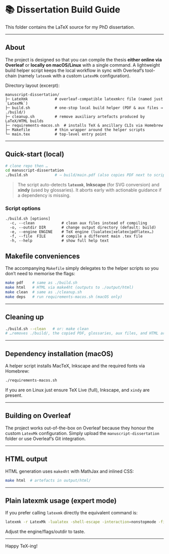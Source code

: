 # 📚 Dissertation Build Guide

This folder contains the LaTeX source for my PhD dissertation.

---

## About

The project is designed so that you can compile the thesis **either online via Overleaf** or **locally on macOS/Linux** with a single command.  A lightweight build helper script keeps the local workflow in sync with Overleaf’s tool-chain (namely `latexmk` with a custom `LatexMk` configuration).

Directory layout (excerpt):

```
manuscript-dissertation/
├─ LateXmk            # overleaf-compatible latexmkrc file (named just `LatexMk`)
├─ build.sh           # one-stop local build helper (PDF & aux files → ./build/)
├─ cleanup.sh         # remove auxiliary artefacts produced by LaTeX/HTML builds
├─ requirements-macos.sh  # installs TeX & ancillary CLIs via Homebrew
├─ Makefile           # thin wrapper around the helper scripts
└─ main.tex           # top-level entry point
```

---

## Quick-start (local)

```zsh
# clone repo then …
cd manuscript-dissertation
./build.sh            # ⇢ build/main.pdf (also copies PDF next to script)
```

> The script auto-detects **`latexmk`**, **Inkscape** (for SVG conversion) and **xindy** (used by glossaries).  It aborts early with actionable guidance if a dependency is missing.

### Script options

```
./build.sh [options]
  -c, --clean            # clean aux files instead of compiling
  -o, --outdir DIR       # change output directory (default: build)
  -e, --engine ENGINE    # TeX engine (lualatex|xelatex|pdflatex…)
  -f, --file  FILE       # compile a different main .tex file
  -h, --help             # show full help text
```

## Makefile conveniences

The accompanying `Makefile` simply delegates to the helper scripts so you don’t need to memorise the flags:

```zsh
make pdf    # same as ./build.sh
make html   # HTML via make4ht (outputs to ./output/html)
make clean  # same as ./cleanup.sh
make deps   # run requirements-macos.sh (macOS only)
```

---

## Cleaning up

```zsh
./build.sh --clean   # or: make clean
# …removes ./build/, the copied PDF, glossaries, aux files, and HTML artefacts
```

---

## Dependency installation (macOS)

A helper script installs MacTeX, Inkscape and the required fonts via Homebrew:

```zsh
./requirements-macos.sh
```

If you are on Linux just ensure TeX Live (full), Inkscape, and `xindy` are present.

---

## Building on Overleaf

The project works out-of-the-box on Overleaf because they honour the custom `LatexMk` configuration.  Simply upload the `manuscript-dissertation` folder or use Overleaf’s Git integration.

---

## HTML output

HTML generation uses `make4ht` with MathJax and inlined CSS:

```zsh
make html  # artefacts in output/html/
```

---

## Plain latexmk usage (expert mode)

If you prefer calling `latexmk` directly the equivalent command is:

```zsh
latexmk -r LatexMk -lualatex -shell-escape -interaction=nonstopmode -file-line-error -outdir=build main.tex
```

Adjust the engine/flags/outdir to taste.

---

Happy TeX-ing!
